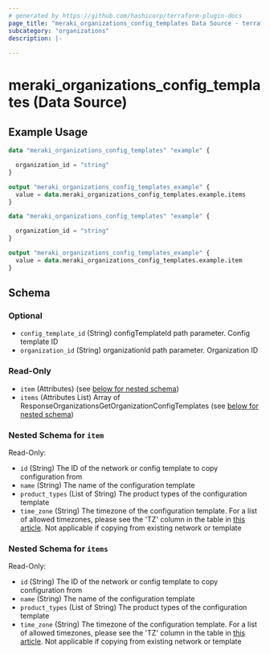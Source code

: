 ```yaml
---
# generated by https://github.com/hashicorp/terraform-plugin-docs
page_title: "meraki_organizations_config_templates Data Source - terraform-provider-meraki"
subcategory: "organizations"
description: |-
  
---
```


# meraki_organizations_config_templates (Data Source)



## Example Usage

```terraform
data "meraki_organizations_config_templates" "example" {

  organization_id = "string"
}

output "meraki_organizations_config_templates_example" {
  value = data.meraki_organizations_config_templates.example.items
}

data "meraki_organizations_config_templates" "example" {

  organization_id = "string"
}

output "meraki_organizations_config_templates_example" {
  value = data.meraki_organizations_config_templates.example.item
}
```

<!-- schema generated by tfplugindocs -->
## Schema

### Optional

- `config_template_id` (String) configTemplateId path parameter. Config template ID
- `organization_id` (String) organizationId path parameter. Organization ID

### Read-Only

- `item` (Attributes) (see [below for nested schema](#nestedatt--item))
- `items` (Attributes List) Array of ResponseOrganizationsGetOrganizationConfigTemplates (see [below for nested schema](#nestedatt--items))

<a id="nestedatt--item"></a>
### Nested Schema for `item`

Read-Only:

- `id` (String) The ID of the network or config template to copy configuration from
- `name` (String) The name of the configuration template
- `product_types` (List of String) The product types of the configuration template
- `time_zone` (String) The timezone of the configuration template. For a list of allowed timezones, please see the 'TZ' column in the table in <a target='_blank' href='https://en.wikipedia.org/wiki/List_of_tz_database_time_zones'>this article</a>. Not applicable if copying from existing network or template


<a id="nestedatt--items"></a>
### Nested Schema for `items`

Read-Only:

- `id` (String) The ID of the network or config template to copy configuration from
- `name` (String) The name of the configuration template
- `product_types` (List of String) The product types of the configuration template
- `time_zone` (String) The timezone of the configuration template. For a list of allowed timezones, please see the 'TZ' column in the table in <a target='_blank' href='https://en.wikipedia.org/wiki/List_of_tz_database_time_zones'>this article</a>. Not applicable if copying from existing network or template
